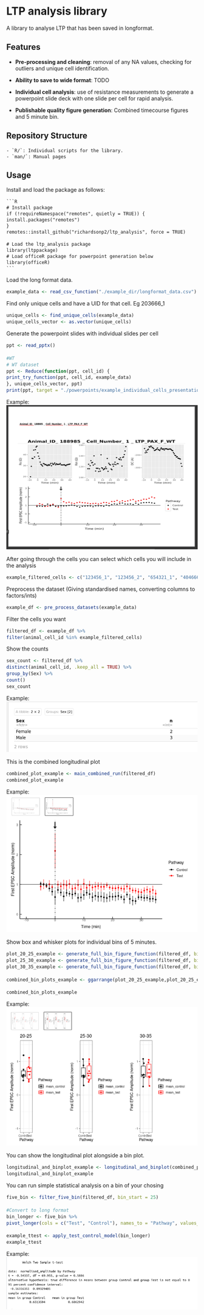 # LTP analysis library

A library to analyse LTP that has been saved in longformat.

## Features

- **Pre-processing and cleaning**: removal of any NA values, checking for outliers and unique cell identification.

- **Ability to save to wide format**: TODO

- **Individual cell analysis**: use of resistance measurements to generate a powerpoint slide deck with one slide per cell for rapid analysis.

- **Publishable quality figure generation**: Combined timecourse figures and 5 minute bin.

## Repository Structure

    - `R/`: Individual scripts for the library.
    - `man/`: Manual pages

## Usage

Install and load the package as follows:

    ```R
    # Install package
    if (!requireNamespace("remotes", quietly = TRUE)) {
    install.packages("remotes")
    }
    remotes::install_github("richardsonp2/ltp_analysis", force = TRUE)

    # Load the ltp_analysis package
    library(ltppackage)
    # Load officeR package for powerpoint generation below
    library(officeR)
    ```

Load the long format data.

```R
example_data <- read_csv_function("./example_dir/longformat_data.csv")
```

Find only unique cells and have a UID for that cell. Eg 203666_1

```R
unique_cells <- find_unique_cells(example_data) 
unique_cells_vector <- as.vector(unique_cells)
```

Generate the powerpoint slides with individual slides per cell

```R
ppt <- read_pptx()

#WT
# WT dataset
ppt <- Reduce(function(ppt, cell_id) {
print_try_function(ppt, cell_id, example_data)
}, unique_cells_vector, ppt)
print(ppt, target = "./powerpoints/example_individual_cells_presentation.pptx")
```

Example:\
![alt text](./inst/images/single_cell_powerpoint_example.png)

After going through the cells you can select which cells you will include in the analysis

```R
example_filtered_cells <- c("123456_1", "123456_2", "654321_1", "404666_1") 
```

Preprocess the dataset (Giving standardised names, converting columns to factors/ints)

```R
example_df <- pre_process_datasets(example_data)
```

Filter the cells you want

```R
filtered_df <- example_df %>% 
filter(animal_cell_id %in% example_filtered_cells)
```

Show the counts

```R
sex_count <- filtered_df %>% 
distinct(animal_cell_id, .keep_all = TRUE) %>%
group_by(Sex) %>% 
count()
sex_count
```

Example:\
![alt text](./inst/images/count_data_example.png)

This is the combined longitudinal plot

```R
combined_plot_example <- main_combined_run(filtered_df)
combined_plot_example
```

Example:\
![alt text](./inst/images/longitudinal_example.png)

Show box and whisker plots for individual bins of 5 minutes.

```R
plot_20_25_example <- generate_full_bin_figure_function(filtered_df, bin_start = 20)
plot_25_30_example <- generate_full_bin_figure_function(filtered_df, bin_start = 25)
plot_30_35_example <- generate_full_bin_figure_function(filtered_df, bin_start = 30)

combined_bin_plots_example <- ggarrange(plot_20_25_example,plot_20_25_example, plot_30_35_example, ncol = 3, nrow = 1)

combined_bin_plots_example
```

Example:\
![alt text](./inst/images/binplot_combined_example.png)

You can show the longitudinal plot alongside a bin plot.

```R
longitudinal_and_binplot_example <- longitudinal_and_binplot(combined_plot_example, plot_30_35_example)
longitudinal_and_binplot_example
```

You can run simple statistical analysis on a bin of your chosing

```R
five_bin <- filter_five_bin(filtered_df, bin_start = 25)

#Convert to long format
bin_longer <- five_bin %>%
pivot_longer(cols = c("Test", "Control"), names_to = "Pathway", values_to = "normalised_amplitude")

example_ttest <- apply_test_control_model(bin_longer)
example_ttest
```

Example:\
![alt text](./inst/images/ttest_example.png)
